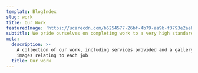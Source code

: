 ```yaml
---
template: BlogIndex
slug: work
title: Our Work
featuredImage: 'https://ucarecdn.com/b6254577-26bf-4b79-aa9b-f3793e2aebdc/'
subtitle: We pride ourselves on completing work to a very high standard
meta:
  description: >-
    A collection of our work, including services provided and a gallery of
    images relating to each job
  title: Our work
---
```

